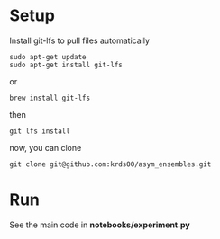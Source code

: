 # Setup

Install git-lfs to pull files automatically
```
sudo apt-get update
sudo apt-get install git-lfs
```
or
```
brew install git-lfs
```
then
```
git lfs install
```
now, you can clone
```
git clone git@github.com:krds00/asym_ensembles.git
```

# Run

See the main code in **notebooks/experiment.py**
